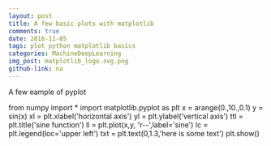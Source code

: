 ```yaml
---
layout: post
title: A few basic plots with matplotlib
comments: true
date: 2016-11-05
tags: plot python matplotlib basics 
categories: MachineDeepLearning
img_post: matplotlib_logo.svg.png
github-link: na
---
```




A few eample of pyplot

from numpy import *
import matplotlib.pyplot as plt
x = arange(0.,10.,0.1)
y = sin(x)
xl = plt.xlabel('horizontal axis')
yl = plt.ylabel('vertical axis')
ttl = plt.title('sine function')
ll = plt.plot(x,y, 'r--',label='sine')
lc = plt.legend(loc='upper left')
txt = plt.text(0,1.3,'here is some text')
plt.show()